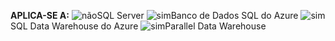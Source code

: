 <Token>**APLICA-SE A:** ![não](media/no.png)SQL Server ![sim](media/yes.png)Banco de Dados SQL do Azure ![sim](media/yes.png)SQL Data Warehouse do Azure ![sim](media/yes.png)Parallel Data Warehouse </Token>
